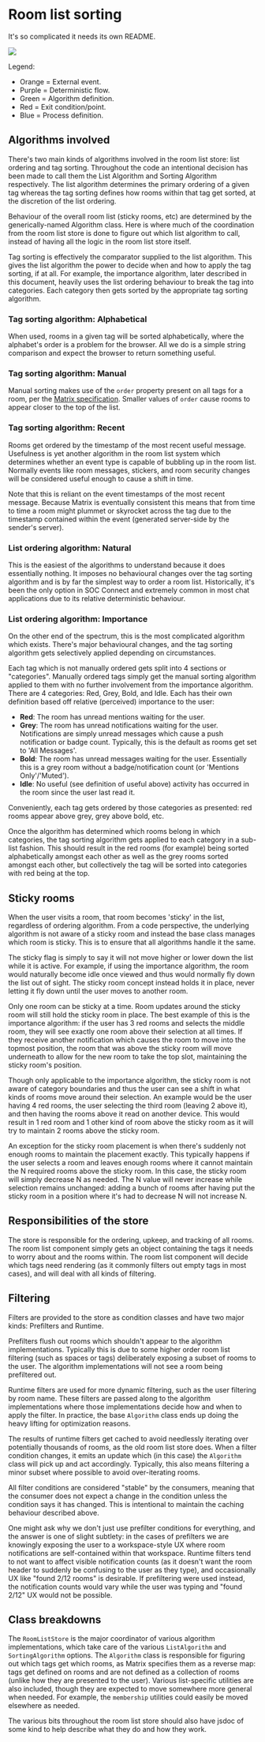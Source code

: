 # Room list sorting

It's so complicated it needs its own README.

![](img/RoomListStore2.png)

Legend:

- Orange = External event.
- Purple = Deterministic flow.
- Green = Algorithm definition.
- Red = Exit condition/point.
- Blue = Process definition.

## Algorithms involved

There's two main kinds of algorithms involved in the room list store: list ordering and tag sorting.
Throughout the code an intentional decision has been made to call them the List Algorithm and Sorting
Algorithm respectively. The list algorithm determines the primary ordering of a given tag whereas the
tag sorting defines how rooms within that tag get sorted, at the discretion of the list ordering.

Behaviour of the overall room list (sticky rooms, etc) are determined by the generically-named Algorithm
class. Here is where much of the coordination from the room list store is done to figure out which list
algorithm to call, instead of having all the logic in the room list store itself.

Tag sorting is effectively the comparator supplied to the list algorithm. This gives the list algorithm
the power to decide when and how to apply the tag sorting, if at all. For example, the importance algorithm,
later described in this document, heavily uses the list ordering behaviour to break the tag into categories.
Each category then gets sorted by the appropriate tag sorting algorithm.

### Tag sorting algorithm: Alphabetical

When used, rooms in a given tag will be sorted alphabetically, where the alphabet's order is a problem
for the browser. All we do is a simple string comparison and expect the browser to return something
useful.

### Tag sorting algorithm: Manual

Manual sorting makes use of the `order` property present on all tags for a room, per the
[Matrix specification](https://matrix.org/docs/spec/client_server/r0.6.0#room-tagging). Smaller values
of `order` cause rooms to appear closer to the top of the list.

### Tag sorting algorithm: Recent

Rooms get ordered by the timestamp of the most recent useful message. Usefulness is yet another algorithm
in the room list system which determines whether an event type is capable of bubbling up in the room list.
Normally events like room messages, stickers, and room security changes will be considered useful enough
to cause a shift in time.

Note that this is reliant on the event timestamps of the most recent message. Because Matrix is eventually
consistent this means that from time to time a room might plummet or skyrocket across the tag due to the
timestamp contained within the event (generated server-side by the sender's server).

### List ordering algorithm: Natural

This is the easiest of the algorithms to understand because it does essentially nothing. It imposes no
behavioural changes over the tag sorting algorithm and is by far the simplest way to order a room list.
Historically, it's been the only option in SOC Connect and extremely common in most chat applications due to
its relative deterministic behaviour.

### List ordering algorithm: Importance

On the other end of the spectrum, this is the most complicated algorithm which exists. There's major
behavioural changes, and the tag sorting algorithm gets selectively applied depending on circumstances.

Each tag which is not manually ordered gets split into 4 sections or "categories". Manually ordered tags
simply get the manual sorting algorithm applied to them with no further involvement from the importance
algorithm. There are 4 categories: Red, Grey, Bold, and Idle. Each has their own definition based off
relative (perceived) importance to the user:

- **Red**: The room has unread mentions waiting for the user.
- **Grey**: The room has unread notifications waiting for the user. Notifications are simply unread
  messages which cause a push notification or badge count. Typically, this is the default as rooms get
  set to 'All Messages'.
- **Bold**: The room has unread messages waiting for the user. Essentially this is a grey room without
  a badge/notification count (or 'Mentions Only'/'Muted').
- **Idle**: No useful (see definition of useful above) activity has occurred in the room since the user
  last read it.

Conveniently, each tag gets ordered by those categories as presented: red rooms appear above grey, grey
above bold, etc.

Once the algorithm has determined which rooms belong in which categories, the tag sorting algorithm
gets applied to each category in a sub-list fashion. This should result in the red rooms (for example)
being sorted alphabetically amongst each other as well as the grey rooms sorted amongst each other, but
collectively the tag will be sorted into categories with red being at the top.

## Sticky rooms

When the user visits a room, that room becomes 'sticky' in the list, regardless of ordering algorithm.
From a code perspective, the underlying algorithm is not aware of a sticky room and instead the base class
manages which room is sticky. This is to ensure that all algorithms handle it the same.

The sticky flag is simply to say it will not move higher or lower down the list while it is active. For
example, if using the importance algorithm, the room would naturally become idle once viewed and thus
would normally fly down the list out of sight. The sticky room concept instead holds it in place, never
letting it fly down until the user moves to another room.

Only one room can be sticky at a time. Room updates around the sticky room will still hold the sticky
room in place. The best example of this is the importance algorithm: if the user has 3 red rooms and
selects the middle room, they will see exactly one room above their selection at all times. If they
receive another notification which causes the room to move into the topmost position, the room that was
above the sticky room will move underneath to allow for the new room to take the top slot, maintaining
the sticky room's position.

Though only applicable to the importance algorithm, the sticky room is not aware of category boundaries
and thus the user can see a shift in what kinds of rooms move around their selection. An example would
be the user having 4 red rooms, the user selecting the third room (leaving 2 above it), and then having
the rooms above it read on another device. This would result in 1 red room and 1 other kind of room
above the sticky room as it will try to maintain 2 rooms above the sticky room.

An exception for the sticky room placement is when there's suddenly not enough rooms to maintain the placement
exactly. This typically happens if the user selects a room and leaves enough rooms where it cannot maintain
the N required rooms above the sticky room. In this case, the sticky room will simply decrease N as needed.
The N value will never increase while selection remains unchanged: adding a bunch of rooms after having
put the sticky room in a position where it's had to decrease N will not increase N.

## Responsibilities of the store

The store is responsible for the ordering, upkeep, and tracking of all rooms. The room list component simply gets
an object containing the tags it needs to worry about and the rooms within. The room list component will
decide which tags need rendering (as it commonly filters out empty tags in most cases), and will deal with
all kinds of filtering.

## Filtering

Filters are provided to the store as condition classes and have two major kinds: Prefilters and Runtime.

Prefilters flush out rooms which shouldn't appear to the algorithm implementations. Typically this is
due to some higher order room list filtering (such as spaces or tags) deliberately exposing a subset of
rooms to the user. The algorithm implementations will not see a room being prefiltered out.

Runtime filters are used for more dynamic filtering, such as the user filtering by room name. These
filters are passed along to the algorithm implementations where those implementations decide how and
when to apply the filter. In practice, the base `Algorithm` class ends up doing the heavy lifting for
optimization reasons.

The results of runtime filters get cached to avoid needlessly iterating over potentially thousands of
rooms, as the old room list store does. When a filter condition changes, it emits an update which (in this
case) the `Algorithm` class will pick up and act accordingly. Typically, this also means filtering a
minor subset where possible to avoid over-iterating rooms.

All filter conditions are considered "stable" by the consumers, meaning that the consumer does not
expect a change in the condition unless the condition says it has changed. This is intentional to
maintain the caching behaviour described above.

One might ask why we don't just use prefilter conditions for everything, and the answer is one of slight
subtlety: in the cases of prefilters we are knowingly exposing the user to a workspace-style UX where
room notifications are self-contained within that workspace. Runtime filters tend to not want to affect
visible notification counts (as it doesn't want the room header to suddenly be confusing to the user as
they type), and occasionally UX like "found 2/12 rooms" is desirable. If prefiltering were used instead,
the notification counts would vary while the user was typing and "found 2/12" UX would not be possible.

## Class breakdowns

The `RoomListStore` is the major coordinator of various algorithm implementations, which take care
of the various `ListAlgorithm` and `SortingAlgorithm` options. The `Algorithm` class is responsible
for figuring out which tags get which rooms, as Matrix specifies them as a reverse map: tags get
defined on rooms and are not defined as a collection of rooms (unlike how they are presented to the
user). Various list-specific utilities are also included, though they are expected to move somewhere
more general when needed. For example, the `membership` utilities could easily be moved elsewhere
as needed.

The various bits throughout the room list store should also have jsdoc of some kind to help describe
what they do and how they work.
